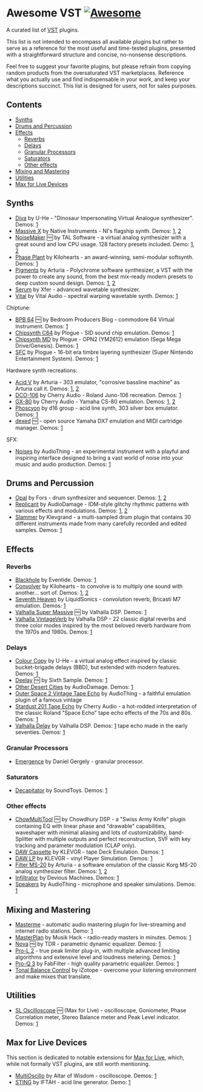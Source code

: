 # Awesome VST [![Awesome](https://awesome.re/badge.svg)](https://awesome.re)

A curated list of [VST](https://en.wikipedia.org/wiki/Virtual_Studio_Technology) plugins.

This list is not intended to encompass all available plugins but rather to serve as a reference for the most useful and time-tested plugins, presented with a straightforward structure and concise, no-nonsense descriptions.

Feel free to suggest your favorite plugins, but please refrain from copying random products from the oversaturated VST marketplaces. Reference what you actually use and find indispensable in your work, and keep your descriptions succinct. This list is designed for users, not for sales purposes.

## Contents

<!-- START doctoc generated TOC please keep comment here to allow auto update -->
<!-- DON'T EDIT THIS SECTION, INSTEAD RE-RUN doctoc TO UPDATE -->

- [Synths](#synths)
- [Drums and Percussion](#drums-and-percussion)
- [Effects](#effects)
  - [Reverbs](#reverbs)
  - [Delays](#delays)
  - [Granular Processors](#granular-processors)
  - [Saturators](#saturators)
  - [Other effects](#other-effects)
- [Mixing and Mastering](#mixing-and-mastering)
- [Utilities](#utilities)
- [Max for Live Devices](#max-for-live-devices)

<!-- END doctoc generated TOC please keep comment here to allow auto update -->

## Synths

- [Diva](https://u-he.com/products/diva/) by U-He - "Dinosaur Impersonating Virtual Analogue synthesizer". Demos: [1](https://youtu.be/-PO84tYA6mA)
- [Massive X](https://www.native-instruments.com/en/products/komplete/synths/massive-x/) by Native Instruments - NI's flagship synth. Demos: [1](https://youtu.be/T4mfM73egsQ?si=rXQvDt2U8aznFgBo), [2](https://youtu.be/BYzagFV0eLM)
- [NoiseMaker](https://tal-software.com/products/tal-noisemaker) 🆓 by TAL Software - a virtual analog synthesizer with a great sound and low CPU usage. 128 factory presets included. Demo: [1](https://youtu.be/caw0PO31etA), [2](https://youtu.be/ZoMsXVFoAno)
- [Phase Plant](https://kilohearts.com/products/phase_plant) by Kilohearts - an award-winning, semi-modular softsynth. Demos: [1](https://youtu.be/-GvapBwcUDI)
- [Pigments](https://www.arturia.com/products/software-instruments/pigments/overview) by Arturia - Polychrome software synthesizer, a VST with the power to create any sound, from the best mix-ready modern presets to deep custom sound design. Demos: [1](https://youtu.be/fdkc8bnMUhY), [2](https://youtu.be/JUxs2JzJOio)
- [Serum](https://xferrecords.com/products/serum/) by Xfer - advanced wavetable synthesizer.
- [Vital](https://vital.audio/) by Vital Audio - spectral warping wavetable synth. Demos: [1](https://youtu.be/7kNvSXxZrs4)

Chiptune:

- [BPB 64](https://app.gumroad.com/d/bad87a6ced5edb7ca829cd6f8d006e2d) 🆓 by Bedroom Producers Blog - commodore 64 Virtual Instrument. Demos: [1](https://www.youtube.com/watch?v=5c6mQljB8MM)
- [Chipsynth C64](https://www.plogue.com/products/chipsynth-c64.html) by Plogue - SID sound chip emulation. Demos: [1](https://youtu.be/I0XxqbbT5qA)
- [Chipsynth MD](https://www.plogue.com/products/chipsynth-md.html) by Plogue - OPN2 (YM2612) emulation (Sega Mega Drive/Genesis). Demos: [1](https://youtu.be/HYD83w5hr_s)
- [SFC](https://www.plogue.com/products/chipsynth-sfc.html) by Plogue - 16-bit era timbre layering synthesizer (Super Nintendo Entertainment System). Demos: [1](https://youtu.be/wizYHoVxp4k)

Hardware synth recreations:

- [Acid V](https://www.arturia.com/products/software-instruments/acid-v/overview) by Arturia - 303 emulator, "corrosive bassline machine" as Arturia call it. Demos: [1](https://www.youtube.com/live/SzK9h2quTKo), [2](https://youtu.be/WmFIDpPmba4)
- [DCO-106](https://cherryaudio.com/products/dco-106) by Cherry Audio - Roland Juno-106 recreation. Demos: [1](https://youtu.be/QPzn3kkHcI0)
- [GX-80](https://cherryaudio.com/products/gx-80) by Cherry Audio - Yamaha CS-80 emulation. Demos: [1](https://youtu.be/5h-oki0UOFg), [2](https://youtu.be/MVJoT--Ix_w)
- [Phoscyon](https://d16.pl/phoscyon) by d16 group - acid line synth, 303 silver box emulator. Demos: [1](https://youtu.be/_XRoT-FdqjU)
- [dexed](https://asb2m10.github.io/dexed/) 🆓 - open source Yamaha DX7 emulation and MIDI cartridge manager. Demos: [1](https://youtu.be/wSs1-020nNY)

SFX:

- [Noises](https://www.audiothing.net/instruments/noises/) by AudioThing - an experimental instrument with a playful and inspiring interface designed to bring a vast world of noise into your music and audio production. Demos: [1](https://youtu.be/Nh8QxkOAokw)

## Drums and Percussion

- [Opal](https://fors.fm/opal) by Fors - drum synthesizer and sequencer. Demos: [1](https://youtu.be/87OGkyDBjvI), [2](https://youtu.be/kcuIYAj3y-E)
- [Replicant](https://www.audiodamage.com/products/ad056-replicant-3) by AudioDamage - IDM-style glitchy rhythmic patterns with various effects and modulations. Demos: [1](https://youtu.be/yWPyRSURYFQ), [2](https://www.youtube.com/@d16group)
- [Slammer](https://klevgrand.se/products/slammer) by Klevgrand - a multi-sampled drum plugin that contains 30 different instruments made from many carefully recorded and edited samples. Demos: [1](https://youtu.be/OVVxTH1pseU?si=AEhozygV04OMTOwl)

## Effects

### Reverbs

- [Blackhole](https://www.eventideaudio.com/plug-ins/blackhole/) by Eventide. Demos: [1](https://youtu.be/uxhrvO1imJs)
- [Convolver](https://kilohearts.com/products/convolver) by Kilohearts - to convolve is to multiply one sound with another... sort of. Demos: [1](https://youtu.be/VwWJTDzW-mQ), [2](https://youtu.be/uvMKOkkCwBU)
- [Seventh Heaven](https://www.liquidsonics.com/software/seventh-heaven/) by LiquidSonics - convolution reverb, Bricasti M7 emulation. Demos: [1](https://youtu.be/gzjxnSW_7nM?si=hTUNgzqMRVEl1exj)
- [Valhalla Super Massive](https://valhalladsp.com/shop/reverb/valhalla-supermassive/) 🆓 by Valhalla DSP. Demos: [1](https://youtu.be/L0z7u4j3Jfg)
- [Valhalla VintageVerb](https://valhalladsp.com/shop/reverb/valhalla-vintage-verb/) by Valhalla DSP - 22 classic digital reverbs and three color modes inspired by the most beloved reverb hardware from the 1970s and 1980s. Demos: [1](https://youtu.be/L0z7u4j3Jfg)

### Delays

- [Colour Copy](https://u-he.com/products/colourcopy/) by U-He - a virtual analog effect inspired by classic bucket-brigade delays (BBD), but extended with modern features. Demos: [1](https://youtu.be/4RBb4BfaHXw)
- [Deelay](https://sixthsample.com/deelay/) 🆓 by Sixth Sample. Demos: [1](https://youtu.be/fjdps2evVlw)
- [Other Desert Cities](https://www.audiodamage.com/collections/software/products/ad054-other-desert-cities) by AudioDamage. Demos: [1](https://youtu.be/eX4LPBi5Zd4)
- [Outer Space 2 Vintage Tape Echo](https://www.audiothing.net/effects/outer-space/) by AudioThing - a faithful emulation plugin of a famous vintage
- [Stardust 201 Tape Echo](https://cherryaudio.com/products/stardust-201) by Cherry Audio - a hot-rodded interpretation of the classic Roland "Space Echo" tape echo effects of the 70s and 80s. Demos: [1](https://youtu.be/IkNWnYxYER8)
- [Valhalla Delay](https://valhalladsp.com/shop/delay/valhalladelay/) by Valhalla DSP. Demos: [1](https://youtu.be/1pDVayo9GWc)
tape echo made in the early seventies. Demos: [1](https://youtu.be/xv5Up5LLxMI)

### Granular Processors

- [Emergence](https://daniel-gergely.itch.io/emergence) by Daniel Gergely - granular processor.

### Saturators

- [Decapitator](https://www.soundtoys.com/product/decapitator/) by SoundToys. Demos: [1](https://youtu.be/N0B-4rz2HTs)

### Other effects

- [ChowMultiTool](https://chowdsp.com/products.html) 🆓 by Chowdhury DSP - a "Swiss Army Knife" plugin containing EQ with linear phase and "drawable" capabilities, waveshaper with minimal aliasing and lots of customizability, band-Splitter with multiple outputs and perfect reconstruction, SVF with key tracking and parameter modulation (CLAP only).
- [DAW Cassette](https://klevgrand.com/products/dawcassette) by KLEVGR - tape Deck Emulation. Demos: [1](https://youtu.be/2Zu_OuAUPTo)
- [DAW LP](https://klevgrand.com/products/dawlp) by KLEVGR - vinyl Player Simulation. Demos: [1](https://youtu.be/tzgKTfmFzEo)
- [Filter MS-20](https://www.arturia.com/products/software-effects/filter-ms-20/overview) by Arturia - a software emulation of the classic Korg MS-20 analog synthesizer filter. Demos: [1](https://youtu.be/-V9m3iPLGI0), [2](https://youtu.be/-gXgonwwjj0)
- [Infiltrator](https://deviousmachines.com/product/infiltrator/) by Devious Machines. Demos: [1](https://youtu.be/EKNqcRs24dc)
- [Speakers](https://www.audiothing.net/effects/speakers/) by AudioThing - microphone and speaker simulations. Demos: [1](https://youtu.be/-B-WS1xN0I0)

## Mixing and Mastering

- [Masterme](https://github.com/trummerschlunk/master_me) - automatic audio mastering plugin for live-streaming and internet radio stations. Demo: [1](https://www.youtube.com/shorts/hIegFZ4LJMs)
- [MasterPlan](https://www.musikhack.com/) by Musik Hack - radio-ready masters in minutes. Demos: [1](https://youtu.be/h2O4svLRgjI)
- [Nova](https://www.tokyodawn.net/tdr-nova/) 🆓 by TDR - parametric dynamic equalizer. Demos: [1](https://youtu.be/1CHFv4mWQYM)
- [Pro-L 2](https://www.fabfilter.com/products/pro-l-2-limiter-plug-in) - true peak limiter plug-in, with multiple advanced limiting algorithms and extensive level and loudness metering. Demos: [1](https://youtu.be/oMJeWXtJODc)
- [Pro-Q 3](https://www.fabfilter.com/products/pro-q-3-equalizer-plug-in) by FabFilter - high quality parametric equalizer. Demos: [1](https://youtu.be/IDMrLQGd21w)
- [Tonal Balance Control](https://www.izotope.com/en/products/tonal-balance-control-2.html) by iZotope - overcome your listening environment and make mixes that translate.

## Utilities

- [SL Oscilloscope](https://searchlife.gumroad.com/l/sl-oscilloscope) 🆓 (Max for Live) - oscilloscope, Goniometer, Phase Correlation meter, Stereo Balance meter and Peak Level indicator. Demos: [1](https://youtu.be/0qAzO6tQvoA)

## Max for Live Devices

This section is dedicated to notable extensions for [Max for Live](https://www.ableton.com/en/live/max-for-live/), which, while not formally VST plugins, are still worth mentioning.

- [MultiOscillo](https://altarofwisdom.gumroad.com/l/multioscillo) by Altar of Wisdom - oscilloscope. Demos: [1](https://youtu.be/OmbAe6leINU)
- [STING](https://maxforlive.com/library/device/8357/sting-by-iftah-a-really-nice-acid-line-generator) by IFTAH - acid line generator. Demo: [1](https://youtu.be/ywF4SFfwKs8)
